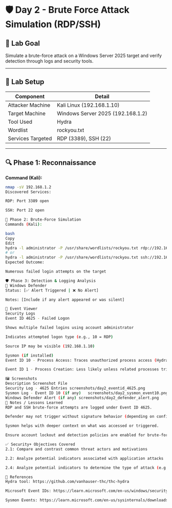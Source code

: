# 🛡️ Day 2 - Brute Force Attack Simulation (RDP/SSH)

## 🎯 Lab Goal
Simulate a brute-force attack on a Windows Server 2025 target and verify detection through logs and security tools.

---

## 🧪 Lab Setup

| Component        | Detail                      |
|------------------|-----------------------------|
| Attacker Machine | Kali Linux (192.168.1.10)   |
| Target Machine   | Windows Server 2025 (192.168.1.2) |
| Tool Used        | Hydra                       |
| Wordlist         | rockyou.txt                 |
| Services Targeted| RDP (3389), SSH (22)        |

---

## 🔍 Phase 1: Reconnaissance

**Command (Kali):**
```bash
nmap -sV 192.168.1.2
Discovered Services:

RDP: Port 3389 open

SSH: Port 22 open

🚨 Phase 2: Brute-Force Simulation
Commands (Kali):

bash
Copy
Edit
hydra -l administrator -P /usr/share/wordlists/rockyou.txt rdp://192.168.1.2
# or
hydra -l administrator -P /usr/share/wordlists/rockyou.txt ssh://192.168.1.2
Expected Outcome:

Numerous failed login attempts on the target

🛡️ Phase 3: Detection & Logging Analysis
🔐 Windows Defender
Status: [✅ Alert Triggered | ❌ No Alert]

Notes: [Include if any alert appeared or was silent]

📁 Event Viewer
Security Logs
Event ID 4625 - Failed Logon

Shows multiple failed logins using account administrator

Indicates attempted logon type (e.g., 10 = RDP)

Source IP may be visible (192.168.1.10)

Sysmon (if installed)
Event ID 10 - Process Access: Traces unauthorized process access (Hydra not running on Windows, but can show local effects)

Event ID 1 - Process Creation: Less likely unless related processes triggered

🖼️ Screenshots
Description	Screenshot File
Security Log - 4625 Entries	screenshots/day2_eventid_4625.png
Sysmon Log - Event ID 10 (if any)	screenshots/day2_sysmon_event10.png
Windows Defender Alert (if any)	screenshots/day2_defender_alert.png
📘 Notes / Lessons Learned
RDP and SSH brute-force attempts are logged under Event ID 4625.

Defender may not trigger without signature behavior (depending on config).

Sysmon helps with deeper context on what was accessed or triggered.

Ensure account lockout and detection policies are enabled for brute-force protection.

✅ Security+ Objectives Covered
2.1: Compare and contrast common threat actors and motivations

2.2: Analyze potential indicators associated with application attacks

2.4: Analyze potential indicators to determine the type of attack (e.g., brute-force)

📎 References
Hydra tool: https://github.com/vanhauser-thc/thc-hydra

Microsoft Event IDs: https://learn.microsoft.com/en-us/windows/security/threat-protection/auditing/event-4625

Sysmon Events: https://learn.microsoft.com/en-us/sysinternals/downloads/sysmon
